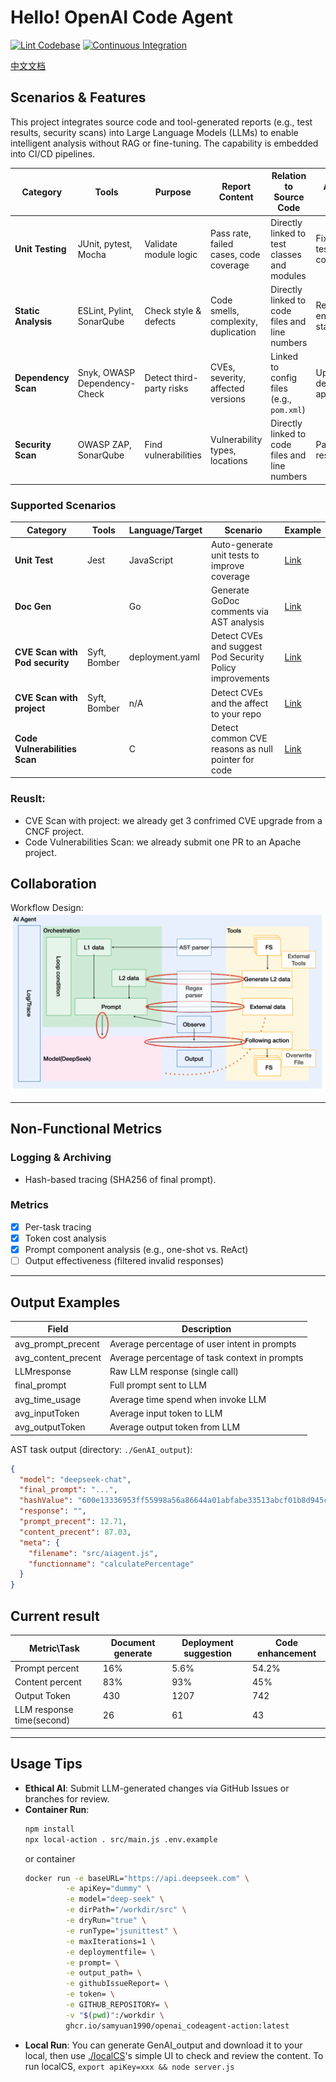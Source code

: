 # Hello! OpenAI Code Agent

[![Lint Codebase](https://github.com/SamYuan1990/OpenAI_CodeAgent/actions/workflows/linter.yml/badge.svg)](https://github.com/SamYuan1990/OpenAI_CodeAgent/actions/workflows/linter.yml)
[![Continuous Integration](https://github.com/SamYuan1990/OpenAI_CodeAgent/actions/workflows/ci.yml/badge.svg)](https://github.com/SamYuan1990/OpenAI_CodeAgent/actions/workflows/ci.yml)

[中文文档](./README_zh.md)

## Scenarios & Features

This project integrates source code and tool-generated reports (e.g., test
results, security scans) into Large Language Models (LLMs) to enable intelligent
analysis without RAG or fine-tuning. The capability is embedded into CI/CD
pipelines.

| **Category**        | **Tools**                    | **Purpose**              | **Report Content**                     | **Relation to Source Code**                    | **Actions on Issues**              |
| ------------------- | ---------------------------- | ------------------------ | -------------------------------------- | ---------------------------------------------- | ---------------------------------- |
| **Unit Testing**    | JUnit, pytest, Mocha         | Validate module logic    | Pass rate, failed cases, code coverage | Directly linked to test classes and modules    | Fix failed tests, improve coverage |
| **Static Analysis** | ESLint, Pylint, SonarQube    | Check style & defects    | Code smells, complexity, duplication   | Directly linked to code files and line numbers | Refactor code, enforce standards   |
| **Dependency Scan** | Snyk, OWASP Dependency-Check | Detect third-party risks | CVEs, severity, affected versions      | Linked to config files (e.g., `pom.xml`)       | Upgrade dependencies, apply fixes  |
| **Security Scan**   | OWASP ZAP, SonarQube         | Find vulnerabilities     | Vulnerability types, locations         | Directly linked to code files and line numbers | Patch code, rescan                 |

### Supported Scenarios

| Category                       | Tools        | Language/Target | Scenario                                                 | Example                                                     |
| ------------------------------ | ------------ | --------------- | -------------------------------------------------------- | ----------------------------------------------------------- |
| **Unit Test**                  | Jest         | JavaScript      | Auto-generate unit tests to improve coverage             | [Link](./.github/workflows/ExampleJSunittestGenerate.yml)   |
| **Doc Gen**                    |              | Go              | Generate GoDoc comments via AST analysis                 | [Link](./.github/workflows/ExampleGODocGenerate.yml)        |
| **CVE Scan with Pod security** | Syft, Bomber | deployment.yaml | Detect CVEs and suggest Pod Security Policy improvements | [Link](./.github/workflows/ExampleCVEToDeployment.yml)      |
| **CVE Scan with project**      | Syft, Bomber | n/A             | Detect CVEs and the affect to your repo                  | [Link](./.github/workflows/YouOwnCVEDependency.yml)         |
| **Code Vulnerabilities Scan**  |              | C               | Detect common CVE reasons as null pointer for code       | [Link](./.github/workflows/ExampleCVulnerabilitiesscan.yml) |

### Reuslt:

- CVE Scan with project: we already get 3 confrimed CVE upgrade from a CNCF
  project.
- Code Vulnerabilities Scan: we already submit one PR to an Apache project.

## Collaboration

Workflow Design:  
![OverAllDesign](./docs/pictures/Design.png)

---

## Non-Functional Metrics

### Logging & Archiving

- Hash-based tracing (SHA256 of final prompt).

### Metrics

- [x] Per-task tracing
- [x] Token cost analysis
- [x] Prompt component analysis (e.g., one-shot vs. ReAct)
- [ ] Output effectiveness (filtered invalid responses)

---

## Output Examples

| Field               | Description                                   |
| ------------------- | --------------------------------------------- |
| avg_prompt_precent  | Average percentage of user intent in prompts  |
| avg_content_precent | Average percentage of task context in prompts |
| LLMresponse         | Raw LLM response (single call)                |
| final_prompt        | Full prompt sent to LLM                       |
| avg_time_usage      | Average time spend when invoke LLM            |
| avg_inputToken      | Average input token to LLM                    |
| avg_outputToken     | Average output token from LLM                 |

AST task output (directory: `./GenAI_output`):

```json
{
  "model": "deepseek-chat",
  "final_prompt": "...",
  "hashValue": "600e13336953ff55998a56a86644a01abfabe33513abcf01b8d945c61664e0c2",
  "response": "",
  "prompt_precent": 12.71,
  "content_precent": 87.03,
  "meta": {
    "filename": "src/aiagent.js",
    "functionname": "calculatePercentage"
  }
}
```

## Current result

| Metric\Task               | Document generate | Deployment suggestion | Code enhancement |
| ------------------------- | ----------------- | --------------------- | ---------------- |
| Prompt percent            | 16%               | 5.6%                  | 54.2%            |
| Content percent           | 83%               | 93%                   | 45%              |
| Output Token              | 430               | 1207                  | 742              |
| LLM response time(second) | 26                | 61                    | 43               |

---

## Usage Tips

- **Ethical AI**: Submit LLM-generated changes via GitHub Issues or branches for
  review.
- **Container Run**:
  ```bash
  npm install
  npx local-action . src/main.js .env.example
  ```
  or container
  ```bash
  docker run -e baseURL="https://api.deepseek.com" \
           -e apiKey="dummy" \
           -e model="deep-seek" \
           -e dirPath="/workdir/src" \
           -e dryRun="true" \
           -e runType="jsunittest" \
           -e maxIterations=1 \
           -e deploymentfile= \
           -e prompt= \
           -e output_path= \
           -e githubIssueReport= \
           -e token= \
           -e GITHUB_REPOSITORY= \
           -v "$(pwd)":/workdir \
           ghcr.io/samyuan1990/openai_codeagent-action:latest
  ```
- **Local Run**: You can generate GenAI_output and download it to your local,
  then use [./localCS](./localCS)'s simple UI to check and review the content.
  To run localCS, `export apiKey=xxx && node server.js`
